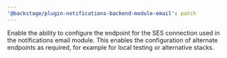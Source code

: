 ```yaml
---
'@backstage/plugin-notifications-backend-module-email': patch
---
```


Enable the ability to configure the endpoint for the SES connection used in the notifications email module. This enables the configuration of alternate endpoints as required, for example for local testing or alternative stacks.
